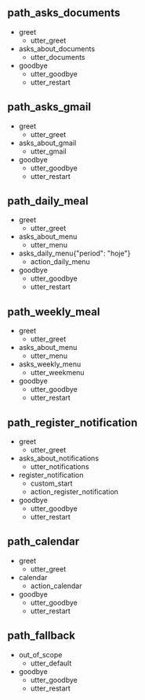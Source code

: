 ## path_asks_documents
* greet
  - utter_greet
* asks_about_documents
  - utter_documents
* goodbye
  - utter_goodbye
  - utter_restart

## path_asks_gmail
* greet
  - utter_greet
* asks_about_gmail
  - utter_gmail
* goodbye
  - utter_goodbye
  - utter_restart

## path_daily_meal
* greet
  - utter_greet
* asks_about_menu
  - utter_menu
* asks_daily_menu{"period": "hoje"}
  - action_daily_menu
* goodbye
  - utter_goodbye
  - utter_restart

## path_weekly_meal
* greet
  - utter_greet
* asks_about_menu
  - utter_menu
* asks_weekly_menu
  - utter_weekmenu
* goodbye
  - utter_goodbye
  - utter_restart

## path_register_notification
* greet
  - utter_greet
* asks_about_notifications
  - utter_notifications
* register_notification
  - custom_start
  - action_register_notification
* goodbye
  - utter_goodbye
  - utter_restart

## path_calendar
* greet
  - utter_greet
* calendar
  - action_calendar
* goodbye
  - utter_goodbye
  - utter_restart

## path_fallback
* out_of_scope
  - utter_default
* goodbye
  - utter_goodbye
  - utter_restart

